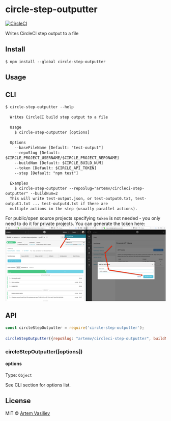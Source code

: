 # circle-step-outputter 
[![CircleCI](https://circleci.com/gh/artemv/circleci-step-outputter.svg?style=svg)](https://circleci.com/gh/artemv/circleci-step-outputter)

Writes CircleCI step output to a file


## Install

```
$ npm install --global circle-step-outputter
```


## Usage

## CLI

```
$ circle-step-outputter --help

  Writes CircleCI build step output to a file

  Usage
    $ circle-step-outputter [options]

  Options
    --baseFileName [Default: "test-output"]
    --repoSlug [Default: $CIRCLE_PROJECT_USERNAME/$CIRCLE_PROJECT_REPONAME]
    --buildNum [Default: $CIRCLE_BUILD_NUM]
    --token [Default: $CIRCLE_API_TOKEN]
    --step [Default: "npm test"]

  Examples
    $ circle-step-outputter --repoSlug="artemv/circleci-step-outputter" --buildNum=2
  This will write test-output.json, or test-output0.txt, test-output1.txt ... test-output4.txt if there are
  multiple actions in the step (usually parallel actions).
```
For public/open source projects specifying `token` is not needed - you only need to do it for private projects. You can 
generate the token here: ![api token screens](docs/api_token.png "api token screens")

## API

```js
const circleStepOutputter = require('circle-step-outputter');

circleStepOutputter({repoSlug: "artemv/circleci-step-outputter", buildNum: 2});
```

### circleStepOutputter([options])

#### options

Type: `Object`

See CLI section for options list.

## License

MIT © [Artem Vasiliev](https://github.com/artemv)
